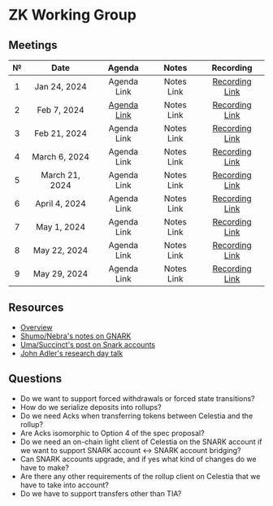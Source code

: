 # ZK Working Group

## Meetings

| № |      Date      |                                                         Agenda                                                         |   Notes    |                                                Recording                                                |
|:-:|:--------------:|:----------------------------------------------------------------------------------------------------------------------:|:----------:|:-------------------------------------------------------------------------------------------------------:|
| 1 |  Jan 24, 2024  |                                                      Agenda Link                                                       | Notes Link | [Recording Link](https://drive.google.com/file/d/1lB8GsyMicC3W-kmT8urjq6VXvf3S0CY4/view?usp=drive_link) |
| 2 |  Feb 7, 2024   | [Agenda Link](https://docs.google.com/presentation/d/1jTf28upZBGwrrD8DiFVWTZZtNj_5XvNHhAtqIJuQWtY/edit?usp=drive_link) | Notes Link | [Recording Link](https://drive.google.com/file/d/1v9iB_mNRp9_oIZWMX6PFO652y0jnBvHD/view?usp=drive_link) |
| 3 |  Feb 21, 2024  |                                                      Agenda Link                                                       | Notes Link | [Recording Link](https://drive.google.com/file/d/1tjjbiXfgbbWcRHuo1RH51OvmLKIJPIhQ/view?usp=drive_link) |
| 4 | March 6, 2024  |                                                      Agenda Link                                                       | Notes Link | [Recording Link](https://drive.google.com/file/d/1iTa6U6BSsLMcaHJ4rB-KlLPOJInlJ7r2/view?usp=drive_link) |
| 5 | March 21, 2024 |                                                      Agenda Link                                                       | Notes Link | [Recording Link](https://drive.google.com/file/d/1vKg8qA6tSAXPopt6G0Bsgf9jdAAjeN3u/view?usp=drive_link) |
| 6 | April 4, 2024  |                                                      Agenda Link                                                       | Notes Link | [Recording Link](https://drive.google.com/file/d/1ZvPuRZc0NhA52-8dfxpULZE2K4PYKwB-/view?usp=drive_link) |
| 7 |  May 1, 2024   |                                                      Agenda Link                                                       | Notes Link | [Recording Link](https://drive.google.com/file/d/1qMjamf5Bb0qC0O3J2Ar_EPnw14_6q6os/view?usp=drive_link) |
| 8 |  May 22, 2024  |                                                      Agenda Link                                                       | Notes Link | [Recording Link](https://drive.google.com/file/d/1m_KAVIkLWYkWxF0iPkKaSByCw5HV-g-q/view?usp=drive_link) |
| 9 |  May 29, 2024  |                                                      Agenda Link                                                       | Notes Link | [Recording Link](https://drive.google.com/file/d/1bYW8yyL3rcneDDXqwcXMKJxxr7vAHdV0/view?usp=drive_link) |

## Resources

- [Overview](overview.md)
- [Shumo/Nebra's notes on GNARK](https://hackmd.io/@nebra-one/Bk2E3JfJA)
- [Uma/Succinct's post on Snark accounts](https://forum.celestia.org/t/celestia-snark-accounts-design-spec/1639)
- [John Adler's research day talk](https://www.youtube.com/watch?v=SrZ9Ux2Ktt8)

## Questions

- Do we want to support forced withdrawals or forced state transitions?
- How do we serialize deposits into rollups?
- Do we need Acks when transferring tokens between Celestia and the rollup?
- Are Acks isomorphic to Option 4 of the spec proposal?
- Do we need an on-chain light client of Celestia on the SNARK account if we want to support SNARK account <-> SNARK account bridging?
- Can SNARK accounts upgrade, and if yes what kind of changes do we have to make?
- Are there any other requirements of the rollup client on Celestia that we have to take into account?
- Do we have to support transfers other than TIA?
